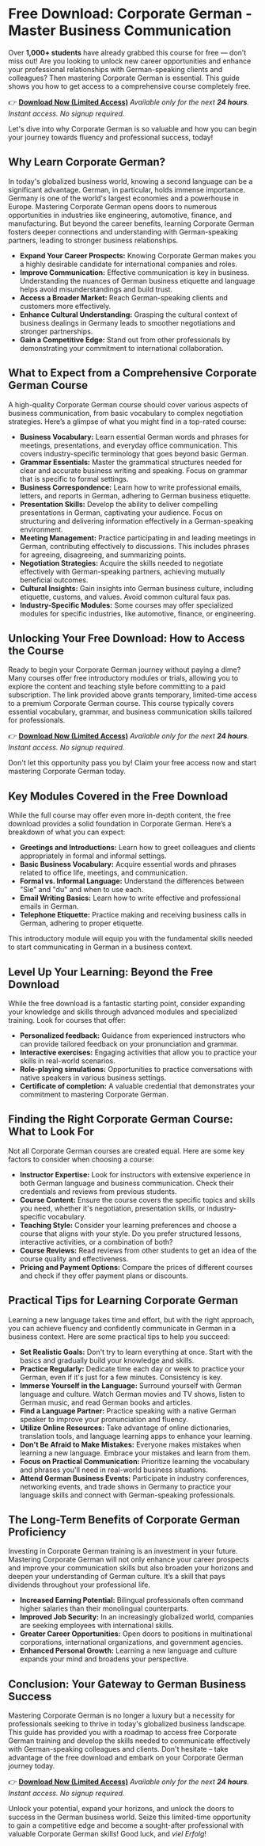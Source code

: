 # Free Download: Corporate German - Master Business Communication

Over **1,000+ students** have already grabbed this course for free — don’t miss out!
Are you looking to unlock new career opportunities and enhance your professional relationships with German-speaking clients and colleagues? Then mastering Corporate German is essential. This guide shows you how to get access to a comprehensive course completely free.

👉 [**Download Now (Limited Access)**](https://udemywork.com/corporate-german)
_Available only for the next **24 hours**. Instant access. No signup required._

Let's dive into why Corporate German is so valuable and how you can begin your journey towards fluency and professional success, today!

## Why Learn Corporate German?

In today's globalized business world, knowing a second language can be a significant advantage. German, in particular, holds immense importance. Germany is one of the world's largest economies and a powerhouse in Europe. Mastering Corporate German opens doors to numerous opportunities in industries like engineering, automotive, finance, and manufacturing. But beyond the career benefits, learning Corporate German fosters deeper connections and understanding with German-speaking partners, leading to stronger business relationships.

*   **Expand Your Career Prospects:** Knowing Corporate German makes you a highly desirable candidate for international companies and roles.
*   **Improve Communication:** Effective communication is key in business. Understanding the nuances of German business etiquette and language helps avoid misunderstandings and build trust.
*   **Access a Broader Market:** Reach German-speaking clients and customers more effectively.
*   **Enhance Cultural Understanding:** Grasping the cultural context of business dealings in Germany leads to smoother negotiations and stronger partnerships.
*   **Gain a Competitive Edge:** Stand out from other professionals by demonstrating your commitment to international collaboration.

## What to Expect from a Comprehensive Corporate German Course

A high-quality Corporate German course should cover various aspects of business communication, from basic vocabulary to complex negotiation strategies. Here’s a glimpse of what you might find in a top-rated course:

*   **Business Vocabulary:** Learn essential German words and phrases for meetings, presentations, and everyday office communication. This covers industry-specific terminology that goes beyond basic German.
*   **Grammar Essentials:** Master the grammatical structures needed for clear and accurate business writing and speaking. Focus on grammar that is specific to formal settings.
*   **Business Correspondence:** Learn how to write professional emails, letters, and reports in German, adhering to German business etiquette.
*   **Presentation Skills:** Develop the ability to deliver compelling presentations in German, captivating your audience. Focus on structuring and delivering information effectively in a German-speaking environment.
*   **Meeting Management:** Practice participating in and leading meetings in German, contributing effectively to discussions. This includes phrases for agreeing, disagreeing, and summarizing points.
*   **Negotiation Strategies:** Acquire the skills needed to negotiate effectively with German-speaking partners, achieving mutually beneficial outcomes.
*   **Cultural Insights:** Gain insights into German business culture, including etiquette, customs, and values. Avoid common cultural faux pas.
*   **Industry-Specific Modules:** Some courses may offer specialized modules for specific industries, like automotive, finance, or engineering.

## Unlocking Your Free Download: How to Access the Course

Ready to begin your Corporate German journey without paying a dime? Many courses offer free introductory modules or trials, allowing you to explore the content and teaching style before committing to a paid subscription. The link provided above grants temporary, limited-time access to a premium Corporate German course. This course typically covers essential vocabulary, grammar, and business communication skills tailored for professionals.

👉 [**Download Now (Limited Access)**](https://udemywork.com/corporate-german)
_Available only for the next **24 hours**. Instant access. No signup required._

Don't let this opportunity pass you by! Claim your free access now and start mastering Corporate German today.

## Key Modules Covered in the Free Download

While the full course may offer even more in-depth content, the free download provides a solid foundation in Corporate German. Here’s a breakdown of what you can expect:

*   **Greetings and Introductions:** Learn how to greet colleagues and clients appropriately in formal and informal settings.
*   **Basic Business Vocabulary:** Acquire essential words and phrases related to office life, meetings, and communication.
*   **Formal vs. Informal Language:** Understand the differences between "Sie" and "du" and when to use each.
*   **Email Writing Basics:** Learn how to write effective and professional emails in German.
*   **Telephone Etiquette:** Practice making and receiving business calls in German, adhering to proper etiquette.

This introductory module will equip you with the fundamental skills needed to start communicating in German in a business context.

## Level Up Your Learning: Beyond the Free Download

While the free download is a fantastic starting point, consider expanding your knowledge and skills through advanced modules and specialized training. Look for courses that offer:

*   **Personalized feedback:** Guidance from experienced instructors who can provide tailored feedback on your pronunciation and grammar.
*   **Interactive exercises:** Engaging activities that allow you to practice your skills in real-world scenarios.
*   **Role-playing simulations:** Opportunities to practice conversations with native speakers in various business settings.
*   **Certificate of completion:** A valuable credential that demonstrates your commitment to mastering Corporate German.

## Finding the Right Corporate German Course: What to Look For

Not all Corporate German courses are created equal. Here are some key factors to consider when choosing a course:

*   **Instructor Expertise:** Look for instructors with extensive experience in both German language and business communication. Check their credentials and reviews from previous students.
*   **Course Content:** Ensure the course covers the specific topics and skills you need, whether it's negotiation, presentation skills, or industry-specific vocabulary.
*   **Teaching Style:** Consider your learning preferences and choose a course that aligns with your style. Do you prefer structured lessons, interactive activities, or a combination of both?
*   **Course Reviews:** Read reviews from other students to get an idea of the course quality and effectiveness.
*   **Pricing and Payment Options:** Compare the prices of different courses and check if they offer payment plans or discounts.

## Practical Tips for Learning Corporate German

Learning a new language takes time and effort, but with the right approach, you can achieve fluency and confidently communicate in German in a business context. Here are some practical tips to help you succeed:

*   **Set Realistic Goals:** Don't try to learn everything at once. Start with the basics and gradually build your knowledge and skills.
*   **Practice Regularly:** Dedicate time each day or week to practice your German, even if it's just for a few minutes. Consistency is key.
*   **Immerse Yourself in the Language:** Surround yourself with German language and culture. Watch German movies and TV shows, listen to German music, and read German books and articles.
*   **Find a Language Partner:** Practice speaking with a native German speaker to improve your pronunciation and fluency.
*   **Utilize Online Resources:** Take advantage of online dictionaries, translation tools, and language learning apps to enhance your learning.
*   **Don't Be Afraid to Make Mistakes:** Everyone makes mistakes when learning a new language. Embrace your mistakes and learn from them.
*   **Focus on Practical Communication:** Prioritize learning the vocabulary and phrases you'll need in real-world business situations.
*   **Attend German Business Events:** Participate in industry conferences, networking events, and trade shows in Germany to practice your language skills and connect with German-speaking professionals.

## The Long-Term Benefits of Corporate German Proficiency

Investing in Corporate German training is an investment in your future. Mastering Corporate German will not only enhance your career prospects and improve your communication skills but also broaden your horizons and deepen your understanding of German culture. It’s a skill that pays dividends throughout your professional life.

*   **Increased Earning Potential:** Bilingual professionals often command higher salaries than their monolingual counterparts.
*   **Improved Job Security:** In an increasingly globalized world, companies are seeking employees with international skills.
*   **Greater Career Opportunities:** Open doors to positions in multinational corporations, international organizations, and government agencies.
*   **Enhanced Personal Growth:** Learning a new language and culture expands your mind and broadens your perspective.

## Conclusion: Your Gateway to German Business Success

Mastering Corporate German is no longer a luxury but a necessity for professionals seeking to thrive in today's globalized business landscape. This guide has provided you with a roadmap to access free Corporate German training and develop the skills needed to communicate effectively with German-speaking colleagues and clients. Don't hesitate – take advantage of the free download and embark on your Corporate German journey today.

👉 [**Download Now (Limited Access)**](https://udemywork.com/corporate-german)
_Available only for the next **24 hours**. Instant access. No signup required._

Unlock your potential, expand your horizons, and unlock the doors to success in the German business world. Seize this limited-time opportunity to gain a competitive edge and become a sought-after professional with valuable Corporate German skills! Good luck, and *viel Erfolg*!
